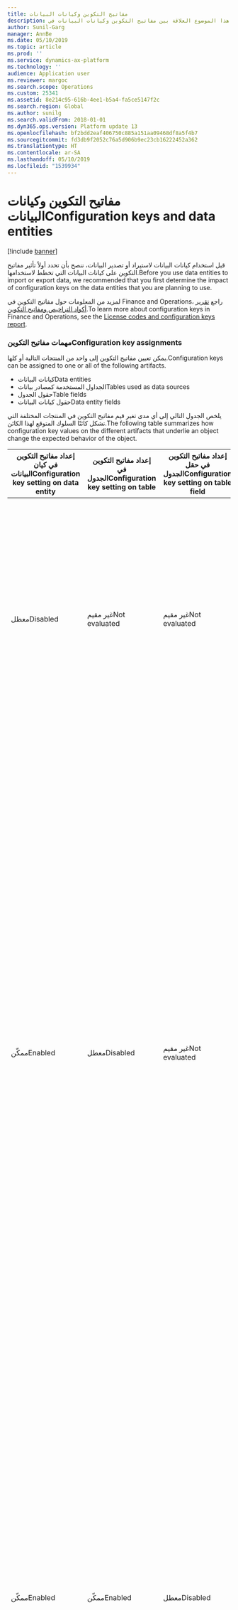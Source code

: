 ```yaml
---
title: مفاتيح التكوين وكيانات البيانات
description: يصف هذا الموضوع العلاقة بين مفاتيح التكوين وكيانات البيانات في Microsoft Dynamics 365 for Finance and Operations.
author: Sunil-Garg
manager: AnnBe
ms.date: 05/10/2019
ms.topic: article
ms.prod: ''
ms.service: dynamics-ax-platform
ms.technology: ''
audience: Application user
ms.reviewer: margoc
ms.search.scope: Operations
ms.custom: 25341
ms.assetid: 8e214c95-616b-4ee1-b5a4-fa5ce5147f2c
ms.search.region: Global
ms.author: sunilg
ms.search.validFrom: 2018-01-01
ms.dyn365.ops.version: Platform update 13
ms.openlocfilehash: bf2bdd2eaf406750c885a151aa09468df8a5f4b7
ms.sourcegitcommit: fd3db9f2052c76a5d906b9ec23cb16222452a362
ms.translationtype: HT
ms.contentlocale: ar-SA
ms.lasthandoff: 05/10/2019
ms.locfileid: "1539934"
---
```

# <a name="configuration-keys-and-data-entities"></a><span data-ttu-id="9278f-103">مفاتيح التكوين وكيانات البيانات</span><span class="sxs-lookup"><span data-stu-id="9278f-103">Configuration keys and data entities</span></span>

[!include [banner](../includes/banner.md)]

<span data-ttu-id="9278f-104">قبل استخدام كيانات البيانات لاستيراد أو تصدير البيانات، ننصح بأن تحدد أولاً تأثير مفاتيح التكوين على كيانات البيانات التي تخطط لاستخدامها.</span><span class="sxs-lookup"><span data-stu-id="9278f-104">Before you use data entities to import or export data, we recommended that you first determine the impact of configuration keys on the data entities that you are planning to use.</span></span>

<span data-ttu-id="9278f-105">لمزيد من المعلومات حول مفاتيح التكوين في Finance and Operations، راجع [تقرير أكواد التراخيص ومفاتيح التكوين](../sysadmin/license-codes-configuration-keys-report.md).</span><span class="sxs-lookup"><span data-stu-id="9278f-105">To learn more about configuration keys in Finance and Operations, see the [License codes and configuration keys report](../sysadmin/license-codes-configuration-keys-report.md).</span></span>

### <a name="configuration-key-assignments"></a><span data-ttu-id="9278f-106">مهمات مفاتيح التكوين</span><span class="sxs-lookup"><span data-stu-id="9278f-106">Configuration key assignments</span></span>
<span data-ttu-id="9278f-107">يمكن تعيين مفاتيح التكوين إلى واحد من المنتجات التالية أو كلها.</span><span class="sxs-lookup"><span data-stu-id="9278f-107">Configuration keys can be assigned to one or all of the following artifacts.</span></span>

- <span data-ttu-id="9278f-108">كيانات البيانات</span><span class="sxs-lookup"><span data-stu-id="9278f-108">Data entities</span></span>
- <span data-ttu-id="9278f-109">الجداول المستخدمة كمصادر بيانات</span><span class="sxs-lookup"><span data-stu-id="9278f-109">Tables used as data sources</span></span>
- <span data-ttu-id="9278f-110">حقول الجدول</span><span class="sxs-lookup"><span data-stu-id="9278f-110">Table fields</span></span>
- <span data-ttu-id="9278f-111">حقول كيانات البيانات</span><span class="sxs-lookup"><span data-stu-id="9278f-111">Data entity fields</span></span>

<span data-ttu-id="9278f-112">يلخص الجدول التالي إلى أي مدى تغير قيم مفاتيح التكوين في المنتجات المختلفة التي تشكل كائنًا السلوك المتوقع لهذا الكائن.</span><span class="sxs-lookup"><span data-stu-id="9278f-112">The following table summarizes how configuration key values on the different artifacts that underlie an object change the expected behavior of the object.</span></span>

| <span data-ttu-id="9278f-113">إعداد مفاتيح التكوين في كيان البيانات</span><span class="sxs-lookup"><span data-stu-id="9278f-113">Configuration key setting on data entity</span></span> | <span data-ttu-id="9278f-114">إعداد مفاتيح التكوين في الجدول</span><span class="sxs-lookup"><span data-stu-id="9278f-114">Configuration key setting on table</span></span> | <span data-ttu-id="9278f-115">إعداد مفاتيح التكوين في حقل الجدول</span><span class="sxs-lookup"><span data-stu-id="9278f-115">Configuration key setting on table field</span></span> | <span data-ttu-id="9278f-116">مفتاح التكوين في حقل كيان البيانات</span><span class="sxs-lookup"><span data-stu-id="9278f-116">Configuration key on data entity field</span></span> | <span data-ttu-id="9278f-117">السلوك المتوقع</span><span class="sxs-lookup"><span data-stu-id="9278f-117">Expected behavior</span></span> |
|-----------------------------------------|------------------------------------|------------------------------------------|----------------------------------------|------------------|
| <span data-ttu-id="9278f-118">معطل</span><span class="sxs-lookup"><span data-stu-id="9278f-118">Disabled</span></span>                                | <span data-ttu-id="9278f-119">غير مقيم</span><span class="sxs-lookup"><span data-stu-id="9278f-119">Not evaluated</span></span>                      | <span data-ttu-id="9278f-120">غير مقيم</span><span class="sxs-lookup"><span data-stu-id="9278f-120">Not evaluated</span></span>                            | <span data-ttu-id="9278f-121">غير مقيم</span><span class="sxs-lookup"><span data-stu-id="9278f-121">Not evaluated</span></span>                          | <span data-ttu-id="9278f-122">إذا تم تعطيل مفتاح التكوين الخاص بكيان بيانات، فلن يعمل كيان البيانات.</span><span class="sxs-lookup"><span data-stu-id="9278f-122">If the configuration key for the data entity is disabled, the data entity will not be functional.</span></span> <span data-ttu-id="9278f-123">لا يهم ما إذا تم تمكين أو تعطيل مفاتيح التكوين في الجداول والحقول الأساسية.</span><span class="sxs-lookup"><span data-stu-id="9278f-123">It does not matter whether the configuration keys in the underlying tables and fields are enabled or disabled.</span></span> |
| <span data-ttu-id="9278f-124">ممكّن</span><span class="sxs-lookup"><span data-stu-id="9278f-124">Enabled</span></span>                                 | <span data-ttu-id="9278f-125">معطل</span><span class="sxs-lookup"><span data-stu-id="9278f-125">Disabled</span></span>                           | <span data-ttu-id="9278f-126">غير مقيم</span><span class="sxs-lookup"><span data-stu-id="9278f-126">Not evaluated</span></span>                            | <span data-ttu-id="9278f-127">غير مقيم</span><span class="sxs-lookup"><span data-stu-id="9278f-127">Not evaluated</span></span>                          | <span data-ttu-id="9278f-128">إذا تم تمكين مفتاح التكوين الخاص بكيان بيانات، يتحقق إطار عمل إدارة البيانات من مفتاح التكوين في كل جدول من الجداول الأساسية.</span><span class="sxs-lookup"><span data-stu-id="9278f-128">If the configuration key for a data entity is enabled, the data management framework checks the configuration key on each of the underlying tables.</span></span> <span data-ttu-id="9278f-129">إذا تم تعطيل مفتاح التكوين الخاص بجدول، فلن يتوفر هذا الجدول في كيان البيانات الخاص باستخدام الوظائف.</span><span class="sxs-lookup"><span data-stu-id="9278f-129">If the configuration key for a table is disabled, that table will not be available in the data entity for functional use.</span></span> <span data-ttu-id="9278f-130">إذا تم تعطيل مفتاح تكوين جدول، لا يتم تقييم إعدادات مفاتيح تكوين كيان البيانات والجدول.</span><span class="sxs-lookup"><span data-stu-id="9278f-130">If a table's configuration key is disabled, the table and data entity configuration key settings are not evaluated.</span></span> <span data-ttu-id="9278f-131">إذا تم تعطيل مفتاح تكوين الجدول الرئيسي في الكيان، فسيعمل النظام كما لو أنه تم تعطيل مفتاح تكوين الكيان.</span><span class="sxs-lookup"><span data-stu-id="9278f-131">If the primary table in the entity has its configuration key disabled, then the system will act as though the entity's configuration key were disabled.</span></span> |
| <span data-ttu-id="9278f-132">ممكّن</span><span class="sxs-lookup"><span data-stu-id="9278f-132">Enabled</span></span>                                 | <span data-ttu-id="9278f-133">ممكّن</span><span class="sxs-lookup"><span data-stu-id="9278f-133">Enabled</span></span>                            | <span data-ttu-id="9278f-134">معطل</span><span class="sxs-lookup"><span data-stu-id="9278f-134">Disabled</span></span>                                 | <span data-ttu-id="9278f-135">غير مقيم</span><span class="sxs-lookup"><span data-stu-id="9278f-135">Not evaluated</span></span>                          | <span data-ttu-id="9278f-136">إذا تم تمكين مفتاح التكوين الخاص بكيان بيانات، ويتم تمكين مفاتيح تكوين الجداول الأساسية، فسيتحقق إطار إدارة البيانات من مفتاح التكوين الخاص بالحقول الموجودة في الجداول.</span><span class="sxs-lookup"><span data-stu-id="9278f-136">If the configuration key for a data entity is enabled, and the underlying tables configuration keys are enabled, the data management framework will check the configuration key on of the fields in the tables.</span></span> <span data-ttu-id="9278f-137">إذا تم تعطيل مفتاح التكوين الخاص بحقل، فلن يتوفر هذا الحقل في كيان البيانات لاستخدام الوظائف حتى إذا تم تمكين مفتاح تكوين كيان البيانات المناسب.</span><span class="sxs-lookup"><span data-stu-id="9278f-137">If the configuration key for a field is disabled, that field will not be available in the data entity for functional use even if the corresponding data entity field has the configuration key enabled.</span></span> |
| <span data-ttu-id="9278f-138">ممكّن</span><span class="sxs-lookup"><span data-stu-id="9278f-138">Enabled</span></span>                                 | <span data-ttu-id="9278f-139">ممكّن</span><span class="sxs-lookup"><span data-stu-id="9278f-139">Enabled</span></span>                            | <span data-ttu-id="9278f-140">ممكّن</span><span class="sxs-lookup"><span data-stu-id="9278f-140">Enabled</span></span>                                  | <span data-ttu-id="9278f-141">معطل</span><span class="sxs-lookup"><span data-stu-id="9278f-141">Disabled</span></span>                               | <span data-ttu-id="9278f-142">إذا تم تمكين مفتاح التكوين على جميع المستويات الأخرى، إلا أنه لم يتم تمكين مفتاح تكوين حقل الكيان، فلن يتوفر الحقل للاستخدام في كيان البيانات.</span><span class="sxs-lookup"><span data-stu-id="9278f-142">If the configuration key is enabled at all other levels, but the entity field configuration key is not enabled, then the field will not be available for use in the data entity.</span></span> |

> [!NOTE]
> <span data-ttu-id="9278f-143">إذا كان أحد الكيانات يشتمل على كيان آخر كمصدر بيانات، فإنه يتم تطبيق الدلالات السابقة بشكل متكرر.</span><span class="sxs-lookup"><span data-stu-id="9278f-143">If an entity has another entity as a data source then, the above semantics are applied in a recursive manner.</span></span>

### <a name="entity-list-refresh"></a><span data-ttu-id="9278f-144">تحديث قائمة الكيانات</span><span class="sxs-lookup"><span data-stu-id="9278f-144">Entity list refresh</span></span>
<span data-ttu-id="9278f-145">عند تحديث قائمة الكيانات، يُنشئ إطار عمل إدارة البيانات بيانات تعريف مفتاح التكوين للاستخدام في وقت التشغيل.</span><span class="sxs-lookup"><span data-stu-id="9278f-145">When the entity list is refreshed, the data management framework builds the configuration key metadata for runtime use.</span></span> <span data-ttu-id="9278f-146">يتم إنشاء بيانات التعريف هذه باستخدام المنطق الموضح أعلاه.</span><span class="sxs-lookup"><span data-stu-id="9278f-146">This metadata is built using the logic described above.</span></span> <span data-ttu-id="9278f-147">نوصي بشدة بالانتظار حتى يكتمل تحديث قائمة الكيانات قبل استخدام الوظائف والكيانات في إطار عمل إدارة البيانات.</span><span class="sxs-lookup"><span data-stu-id="9278f-147">We strongly recommend that you wait for the entity list refresh to complete before using jobs and entities in the data management framework.</span></span> <span data-ttu-id="9278f-148">إذا لم تكن تنتظر، فقد لا تكون بيانات تعريف مفتاح التكوين محدثة وقد يؤدي هذا إلى نتائج غير متوقعة.</span><span class="sxs-lookup"><span data-stu-id="9278f-148">If you don't wait, the configuration key metadata may not be up to date and could result in unexpected outcomes.</span></span> <span data-ttu-id="9278f-149">عند تحديث قائمة الكيانات، يتم عرض الرسالة التالية في صفحة قائمة الكيانات.</span><span class="sxs-lookup"><span data-stu-id="9278f-149">When the entity list is being refreshed, the following message is shown in the entity list page.</span></span>

![تحديث قائمة الكيانات](./media/Entity_refresh_list.png)

### <a name="data-entity-list-page"></a><span data-ttu-id="9278f-151">صفحة قائمة كيانات البيانات</span><span class="sxs-lookup"><span data-stu-id="9278f-151">Data entity list page</span></span>
<span data-ttu-id="9278f-152">تعرض صفحة قائمة كيانات البيانات في مساحة عمل إدارة البيانات إعدادات مفاتيح التكوين الخاصة بالكيانات.</span><span class="sxs-lookup"><span data-stu-id="9278f-152">The data entity list page in the Data management workspace shows the configuration key settings for the entities.</span></span> <span data-ttu-id="9278f-153">ابدأ من هذه الصفحة لفهم تأثير مفاتيح التكوين في كيان البيانات.</span><span class="sxs-lookup"><span data-stu-id="9278f-153">Start from this page to understand the impact from configuration keys on the data entity.</span></span>

<span data-ttu-id="9278f-154">يتم عرض هذه المعلومات باستخدام بيانات التعريف التي يتم إنشاؤها أثناء تحديث الكيان.</span><span class="sxs-lookup"><span data-stu-id="9278f-154">This information is shown using the metadata that is built during entity refresh.</span></span> <span data-ttu-id="9278f-155">يعرض عمود مفاتيح التكوين اسم مفتاح التكوين المقترن بكيان البيانات.</span><span class="sxs-lookup"><span data-stu-id="9278f-155">The configuration key column shows the name of the configuration key that is associated with the data entity.</span></span> <span data-ttu-id="9278f-156">إذا كان هذا العمود فارغًا، فإن هذا يعني أنه لا يوجد أي مفتاح تكوين مقترن بكيان البيانات.</span><span class="sxs-lookup"><span data-stu-id="9278f-156">If this column is blank it means that there is no configuration key associated with the data entity.</span></span> <span data-ttu-id="9278f-157">يعرض عمود حالة مفتاح التكوين حالة مفتاح التكوين.</span><span class="sxs-lookup"><span data-stu-id="9278f-157">The configuration key status column shows the state of the configuration key.</span></span> <span data-ttu-id="9278f-158">إذا كان العمود يشتمل على علامة اختيار، فإن هذا يعني أن المفتاح ممكَّن.</span><span class="sxs-lookup"><span data-stu-id="9278f-158">If it has a checkmark, it means the key is enabled.</span></span> <span data-ttu-id="9278f-159">إذا كان العمود فارغًا، فإن هذا يعني أما أن المفتاح معطل أو أنه ليس هناك أي مفتاح مقترن.</span><span class="sxs-lookup"><span data-stu-id="9278f-159">If it is blank, it means either the key is disabled or there is no key associated.</span></span>

![صفحة قائمة الكيانات](./media/Data_entity_list_page.png)

### <a name="target-fields"></a><span data-ttu-id="9278f-161">الحقول الهدف</span><span class="sxs-lookup"><span data-stu-id="9278f-161">Target fields</span></span>
<span data-ttu-id="9278f-162">الخطوة التالية هي تصفح كيان البيانات لعرض تأثير مفاتيح التكوين في الجداول والحقول.</span><span class="sxs-lookup"><span data-stu-id="9278f-162">The next step is to drill into the data entity to view the impact of configuration keys on tables and fields.</span></span> <span data-ttu-id="9278f-163">يعرض نموذج الحقول الهدف لكيان بيانات مفتاح التكوين ومعلومات حالة المفتاح للجداول والحقول ذات الصلة في كيان البيانات.</span><span class="sxs-lookup"><span data-stu-id="9278f-163">The target fields form for a data entity shows configuration key and the key status information for the related tables and fields in the data entity.</span></span> <span data-ttu-id="9278f-164">إذا تم تعطيل مفتاح تكوين كيان البيانات نفسه، يتم عرض رسالة تحذير تفيد بأن الجداول والحقول الموجودة في نموذج الحقول الهدف لهذا الكيان لن تكون متوفرة على الإطلاق بغض النظر عن حالة مفتاح التكوين الخاص بها.</span><span class="sxs-lookup"><span data-stu-id="9278f-164">If the data entity itself has its configuration key disabled, a warning message is shown informing that the tables and fields in the target fields form for this entity will not be available at all regardless of their configuration key status.</span></span>

![الحقول الهدف](./media/Target_fields_1.png)

### <a name="child-entities"></a><span data-ttu-id="9278f-166">الكيانات الفرعية</span><span class="sxs-lookup"><span data-stu-id="9278f-166">Child entities</span></span> 
<span data-ttu-id="9278f-167">تشتمل بعض الكيانات على كيانات أخرى كمصادر بيانات أو عبارة عن كيانات بيانات مركبة: يتم عرض معلومات مفتاح التكوين لهذه الكيانات في نموذج الكيانات التابعة.</span><span class="sxs-lookup"><span data-stu-id="9278f-167">Certain entities have other entities as data sources, or are composite data entities: configuration key information for these entities is shown in the Child entities form.</span></span> <span data-ttu-id="9278f-168">استخدم هذا النموذج بطريقة مشابهة لصفحة قائمة الكيانات الموضحة أعلاه.</span><span class="sxs-lookup"><span data-stu-id="9278f-168">Use this form in the similar way to the entities list page described above.</span></span> <span data-ttu-id="9278f-169">كما يشبه سلوك نموذج الحقول الهدف في الكيان الفرعي الموضح أعلاه.</span><span class="sxs-lookup"><span data-stu-id="9278f-169">The target fields form for the child entity also behaves like what is described above.</span></span>

![الحقول الهدف](./media/Target_fields_2.png)

### <a name="using-data-entities"></a><span data-ttu-id="9278f-171">استخدام كيانات البيانات</span><span class="sxs-lookup"><span data-stu-id="9278f-171">Using data entities</span></span>
<span data-ttu-id="9278f-172">بعد فهم التأثير الكامل، إن وُجد، لأي مفتاح من مفاتيح التكوين في كيانات البيانات التي ترغب في استخدامها، يمكنك الآن متابعة استخدام كيانات البيانات عن طريق إضافتها إلى مشاريع البيانات.</span><span class="sxs-lookup"><span data-stu-id="9278f-172">After understanding the full impact, if any, of configuration keys on the data entities that you would like to use, you can now proceed to using the data entities by adding them to data projects.</span></span> 

### <a name="run-time-validations-for-configuration-keys"></a><span data-ttu-id="9278f-173">عمليات التحقق من الصحة في وقت التشغيل لمفاتيح التكوين</span><span class="sxs-lookup"><span data-stu-id="9278f-173">Run time validations for configuration keys</span></span>
<span data-ttu-id="9278f-174">من خلال استخدام بيانات تعريف مفاتيح التكوين التي تم إنشاؤها أثناء قائمة تحديث الكيانات، يتم تنفيذ عمليات التحقق من الصحة في وقت التشغيل في حالات الاستخدام التالية.</span><span class="sxs-lookup"><span data-stu-id="9278f-174">Using the configuration key metadata built during entity refresh list, run time validations are performed in the following use cases.</span></span>

- <span data-ttu-id="9278f-175">عند إضافة كيان بيانات إلى وظيفة</span><span class="sxs-lookup"><span data-stu-id="9278f-175">When a data entity is added to a job</span></span>
- <span data-ttu-id="9278f-176">عند قيام المستخدم بالنقر فوق "التحقق من الصحة" في قائمة الكيانات</span><span class="sxs-lookup"><span data-stu-id="9278f-176">When user clicks 'validate' on the entity list</span></span>
- <span data-ttu-id="9278f-177">عند قيام المستخدم بتحميل حزمة بيانات في مشروع بيانات</span><span class="sxs-lookup"><span data-stu-id="9278f-177">When the user loads a data package into a data project</span></span>
- <span data-ttu-id="9278f-178">عند قيام المستخدم بتحميل قالب في مشروع بيانات</span><span class="sxs-lookup"><span data-stu-id="9278f-178">When the user loads a template into a data project</span></span>
- <span data-ttu-id="9278f-179">عند تحميل مشروع بيانات موجود</span><span class="sxs-lookup"><span data-stu-id="9278f-179">When an existing data project is loaded</span></span>
- <span data-ttu-id="9278f-180">عند تحميل قالب في مشروع بيانات</span><span class="sxs-lookup"><span data-stu-id="9278f-180">When a template is loaded into a data project</span></span>
- <span data-ttu-id="9278f-181">قبل تنفيذ وظيفة التصدير/الاستيراد (دُفعة، غير دُفعية، تكرار، OData)</span><span class="sxs-lookup"><span data-stu-id="9278f-181">Before the export/import job is executed (batch, non-batch, recurring, OData)</span></span>
- <span data-ttu-id="9278f-182">عند قيام المستخدم بإنشاء تعيين</span><span class="sxs-lookup"><span data-stu-id="9278f-182">When the user generates mapping</span></span>
- <span data-ttu-id="9278f-183">عند قيام المستخدم بتعيين الحقول في واجهة مستخدم التعيين</span><span class="sxs-lookup"><span data-stu-id="9278f-183">When the user maps fields in the mapping UI</span></span>
- <span data-ttu-id="9278f-184">عند قيام المستخدم بإضافة "حقول قابلة للاستيراد" فقط</span><span class="sxs-lookup"><span data-stu-id="9278f-184">When the user adds only 'importable fields'</span></span>

### <a name="managing-configuration-key-changes"></a><span data-ttu-id="9278f-185">إدارة تغييرات مفاتيح التكوين</span><span class="sxs-lookup"><span data-stu-id="9278f-185">Managing configuration key changes</span></span>
<span data-ttu-id="9278f-186">في أي وقت تقوم فيه بتحديث مفاتيح التكوين في الكيان أو الجدول أو مستوى الحقل، فيجب تحديث قائمة الكيانات في إطار عمل إدارة البيانات.</span><span class="sxs-lookup"><span data-stu-id="9278f-186">Anytime that you update configuration keys at the entity, table or field level, the entity list in the data management framework must be refreshed.</span></span> <span data-ttu-id="9278f-187">تضمن هذه العملية قيام إطار العمل بانتقاء إعدادات مفاتيح التكوين الأخيرة.</span><span class="sxs-lookup"><span data-stu-id="9278f-187">This process ensures that the framework picks up the latest configuration key settings.</span></span> <span data-ttu-id="9278f-188">حتى يتم تحديث قائمة الكيانات، فسيتم عرض التحذير التالي في صفحة قائمة الكيانات.</span><span class="sxs-lookup"><span data-stu-id="9278f-188">Until the entity list is refreshed, the following warning will be shown in the entity list page.</span></span> <span data-ttu-id="9278f-189">سوف يسري مفعول تغييرات مفاتيح التكوين المحدثة مباشرةً بعد تحديث قائمة الكيانات.</span><span class="sxs-lookup"><span data-stu-id="9278f-189">The updated configuration key changes will take effect immediately after the entity list is refreshed.</span></span> <span data-ttu-id="9278f-190">نوصي بأن تتحقق من صحة وظائف ومشاريع البيانات الموجودة للتأكد من أنها تعمل بالشكل المتوقع بعد سريان مفعول تغييرات مفاتيح التكوين.</span><span class="sxs-lookup"><span data-stu-id="9278f-190">We recommend that you validate existing data projects and jobs to make sure that they function as expected after the configuration keys changes are put in effect.</span></span>

![الحقول الهدف](./media/Target_fields_3.png)
